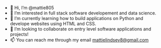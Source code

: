 - 👋 Hi, I’m @mattie805
- 👀 I’m interested in full stack software developement and data science.
- 🌱 I’m currently learning how to build applications on Python and develope websites using HTML and CSS.
- 💞️ I’m looking to collaborate on entry level software applications and projects!
- 📫 You can reach me through my email mattielindsey8@gmail.com

<!---
mattie805/mattie805 is a ✨ special ✨ repository because its `README.md` (this file) appears on your GitHub profile.
You can click the Preview link to take a look at your changes.
--->

